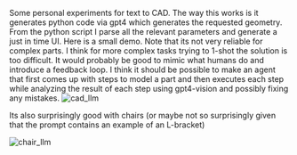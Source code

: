 Some personal experiments for text to CAD. The way this works is it generates python code via gpt4 which generates the requested geometry. 
From the python script I parse all the relevant parameters and generate a just in time UI. Here is a small demo. Note that its not very reliable for complex parts.
I think for more complex tasks trying to 1-shot the solution is too difficult. It would probably be good to mimic what humans do and introduce a feedback loop. 
I think it should be possible to make an agent that first comes up with steps to model a part and then executes each step while analyzing the result of each step using gpt4-vision and possibly fixing any mistakes. 
![cad_llm](https://github.com/Janos95/manifold_llm/assets/19853534/d7a8d7f4-4479-4ace-baa5-5f022f6b106e)

Its also surprisingly good with chairs (or maybe not so surprisingly given that the prompt contains an example of an L-bracket)

![chair_llm](https://github.com/Janos95/manifold_llm/assets/19853534/d2c9c551-d73c-4df4-9f2c-b65b98b63805)
